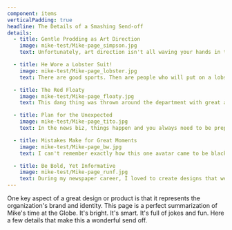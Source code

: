 ```yaml
---
component: items
verticalPadding: true
headline: The Details of a Smashing Send-off
details:
  - title: Gentle Prodding as Art Direction
    image: mike-test/Mike-page_simpson.jpg
    text: Unfortunately, art direction isn't all waving your hands in the air, saying smart, creative things. Usually, you're acting as a defacto project manager, making sure words, images and otherwise are all on schedule and cohesive enough to make the final product. Pestering the design department until they took the five minutes to create their own Simpsons character was not the easiest bit of coordination.

  - title: He Wore a Lobster Suit!
    image: mike-test/Mike-page_lobster.jpg
    text: There are good sports. Then are people who will put on a lobster suit for the cause. Why this was neccessary isn't really important. What is important is that Mike wore the lobster suit. There's a lot to be said for someone who jumps in a does what needs to be done. Outside of this moment, the young man did some lovely work during his stint. I think he probably won more design awards (if you measure success like that) in those six months than most of the design department earned the entire year. I'm not even counting the fake design awards I'd randomly leave at his desk once or twice a week.

  - title: The Red Floaty
    image: mike-test/Mike-page_floaty.jpg
    text: This dang thing was thrown around the department with great abandon. Pretty much everyone in the design department hated it. There were lots of threats, but none of the adults (managers) took it away. The floaty was just one part of the daily grind of jokes, stealing stuff from each other’s desk and various other hijinks. When I say the entire department hated the red floatly, it might be more appropriate to say the entire department hated Mike and I.

  - title: Plan for the Unexpected
    image: mike-test/Mike-page_tito.jpg
    text: In the news biz, things happen and you always need to be prepared. Evidently, that holds true for the goodbye page. This avatar was late in its arrival to my desk. It got lost somewhere between my desk and the desk of the adjacent cubicle. The design department did have taller than normal cubical walls. I'm guessing that's what happened. Editorial commentary aside. I knew exactly where this avatar would go the whole time. I was always thinking ahead, especting calamity. That’s what always made me a fantastic designer in the newsroom.

  - title: Mistakes Make for Great Moments
    image: mike-test/Mike-page_bw.jpg
    text: I can't remember exactly how this one avatar came to be black and white or half the size of all others, but it's one of my favorite parts of this page. I vaguely remember receiving a print, rather than a digital file for this submission. I might be making that up.

  - title: Be Bold, Yet Informative
    image: mike-test/Mike-page_runf.jpg
    text: During my newspaper career, I loved to create designs that were visually striking but also intricately told a story. If all the asides were removed, this page would still be funny, but that's all it would be. The conversational moments are powerful. The conjure memories of that time all these years later.
---
```




One key aspect of a great design or product is that it represents the organization's brand and identity. This page is a perfect summarization of Mike's time at the Globe. It's bright. It's smart. It's full of jokes and fun. Here a few details that make this a wonderful send off.